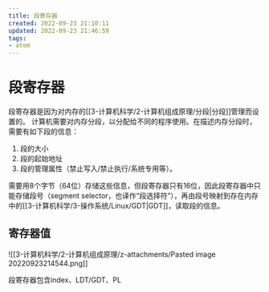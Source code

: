 ```yaml
---
title: 段寄存器
created: 2022-09-23 21:10:11
updated: 2022-09-23 21:46:59
tags: 
- atom
---
```


# 段寄存器

段寄存器是因为对内存的[[3-计算机科学/2-计算机组成原理/分段|分段]]管理而设置的。
计算机需要对内存分段，以分配给不同的程序使用。在描述内存分段时，需要有如下段的信息：
1. 段的大小
2. 段的起始地址
3. 段的管理属性（禁止写入/禁止执行/系统专用等）。

需要用8个字节（64位）存储这些信息，但段寄存器只有16位，因此段寄存器中只能存储段号（segment selector，也译作“段选择符”），再由段号映射到存在内存中的[[3-计算机科学/3-操作系统/Linux/GDT|GDT]]，读取段的信息。

## 寄存器值

![[3-计算机科学/2-计算机组成原理/z-attachments/Pasted image 20220923214544.png]]

段寄存器包含index、LDT/GDT、PL
